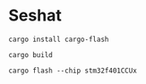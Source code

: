# Seshat

```
cargo install cargo-flash
```

```
cargo build
```

```
cargo flash --chip stm32f401CCUx
```
